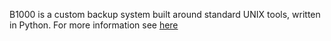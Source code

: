 B1000 is a custom backup system built around standard UNIX tools, written in Python.
For more information see [here](doc/b1000.md)

